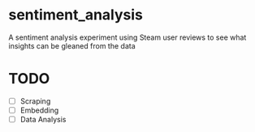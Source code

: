 # sentiment_analysis
A sentiment analysis experiment using Steam user reviews to see what insights can be gleaned from the data


# TODO
- [ ] Scraping
- [ ] Embedding
- [ ] Data Analysis